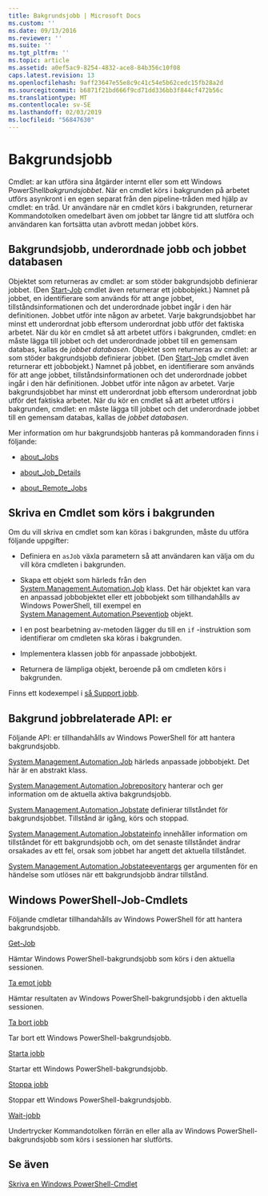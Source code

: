 ```yaml
---
title: Bakgrundsjobb | Microsoft Docs
ms.custom: ''
ms.date: 09/13/2016
ms.reviewer: ''
ms.suite: ''
ms.tgt_pltfrm: ''
ms.topic: article
ms.assetid: a0ef5ac9-8254-4832-ace8-84b356c10f08
caps.latest.revision: 13
ms.openlocfilehash: 9aff23647e55e8c9c41c54e5b62cedc15fb28a2d
ms.sourcegitcommit: b6871f21bd666f9cd71dd336bb3f844cf472b56c
ms.translationtype: MT
ms.contentlocale: sv-SE
ms.lasthandoff: 02/03/2019
ms.locfileid: "56847630"
---
```

# <a name="background-jobs"></a>Bakgrundsjobb

Cmdlet: ar kan utföra sina åtgärder internt eller som ett Windows PowerShell*bakgrundsjobbet*. När en cmdlet körs i bakgrunden på arbetet utförs asynkront i en egen separat från den pipeline-tråden med hjälp av cmdlet: en tråd. Ur användare när en cmdlet körs i bakgrunden, returnerar Kommandotolken omedelbart även om jobbet tar längre tid att slutföra och användaren kan fortsätta utan avbrott medan jobbet körs.

## <a name="background-jobs-child-jobs-and-the-job-repository"></a>Bakgrundsjobb, underordnade jobb och jobbet databasen

Objektet som returneras av cmdlet: ar som stöder bakgrundsjobb definierar jobbet. (Den [Start-Job](/powershell/module/Microsoft.PowerShell.Core/Start-Job) cmdlet även returnerar ett jobbobjekt.) Namnet på jobbet, en identifierare som används för att ange jobbet, tillståndsinformationen och det underordnade jobbet ingår i den här definitionen. Jobbet utför inte någon av arbetet. Varje bakgrundsjobbet har minst ett underordnat jobb eftersom underordnat jobb utför det faktiska arbetet. När du kör en cmdlet så att arbetet utförs i bakgrunden, cmdlet: en måste lägga till jobbet och det underordnade jobbet till en gemensam databas, kallas de *jobbet databasen*.
Objektet som returneras av cmdlet: ar som stöder bakgrundsjobb definierar jobbet. (Den [Start-Job](/powershell/module/Microsoft.PowerShell.Core/Start-Job) cmdlet även returnerar ett jobbobjekt.) Namnet på jobbet, en identifierare som används för att ange jobbet, tillståndsinformationen och det underordnade jobbet ingår i den här definitionen. Jobbet utför inte någon av arbetet. Varje bakgrundsjobbet har minst ett underordnat jobb eftersom underordnat jobb utför det faktiska arbetet. När du kör en cmdlet så att arbetet utförs i bakgrunden, cmdlet: en måste lägga till jobbet och det underordnade jobbet till en gemensam databas, kallas de *jobbet databasen*.

Mer information om hur bakgrundsjobb hanteras på kommandoraden finns i följande:

- [about_Jobs](/powershell/module/microsoft.powershell.core/about/about_jobs)

- [about_Job_Details](/powershell/module/microsoft.powershell.core/about/about_job_details)

- [about_Remote_Jobs](/powershell/module/microsoft.powershell.core/about/about_remote_jobs)

## <a name="writing-a-cmdlet-that-runs-as-a-background-job"></a>Skriva en Cmdlet som körs i bakgrunden

Om du vill skriva en cmdlet som kan köras i bakgrunden, måste du utföra följande uppgifter:

- Definiera en `asJob` växla parametern så att användaren kan välja om du vill köra cmdleten i bakgrunden.

- Skapa ett objekt som härleds från den [System.Management.Automation.Job](/dotnet/api/System.Management.Automation.Job) klass. Det här objektet kan vara en anpassad jobbobjektet eller ett jobbobjekt som tillhandahålls av Windows PowerShell, till exempel en [System.Management.Automation.Pseventjob](/dotnet/api/System.Management.Automation.PSEventJob) objekt.

- I en post bearbetning av-metoden lägger du till en `if` -instruktion som identifierar om cmdleten ska köras i bakgrunden.

- Implementera klassen jobb för anpassade jobbobjekt.

- Returnera de lämpliga objekt, beroende på om cmdleten körs i bakgrunden.

Finns ett kodexempel i [så Support jobb](./how-to-support-jobs.md).

## <a name="background-job-related-apis"></a>Bakgrund jobbrelaterade API: er

Följande API: er tillhandahålls av Windows PowerShell för att hantera bakgrundsjobb.

[System.Management.Automation.Job](/dotnet/api/System.Management.Automation.Job) härleds anpassade jobbobjekt. Det här är en abstrakt klass.

[System.Management.Automation.Jobrepository](/dotnet/api/System.Management.Automation.JobRepository) hanterar och ger information om de aktuella aktiva bakgrundsjobb.

[System.Management.Automation.Jobstate](/dotnet/api/System.Management.Automation.JobState) definierar tillståndet för bakgrundsjobbet. Tillstånd är igång, körs och stoppad.

[System.Management.Automation.Jobstateinfo](/dotnet/api/System.Management.Automation.JobStateInfo) innehåller information om tillståndet för ett bakgrundsjobb och, om det senaste tillståndet ändrar orsakades av ett fel, orsak som jobbet har angett det aktuella tillståndet.

[System.Management.Automation.Jobstateeventargs](/dotnet/api/System.Management.Automation.JobStateEventArgs) ger argumenten för en händelse som utlöses när ett bakgrundsjobb ändrar tillstånd.

## <a name="windows-powershell-job-cmdlets"></a>Windows PowerShell-Job-Cmdlets

Följande cmdletar tillhandahålls av Windows PowerShell för att hantera bakgrundsjobb.

[Get-Job](/powershell/module/Microsoft.PowerShell.Core/Get-Job)

Hämtar Windows PowerShell-bakgrundsjobb som körs i den aktuella sessionen.

[Ta emot jobb](/powershell/module/Microsoft.PowerShell.Core/Receive-Job)

Hämtar resultaten av Windows PowerShell-bakgrundsjobb i den aktuella sessionen.

[Ta bort jobb](/powershell/module/Microsoft.PowerShell.Core/Remove-Job)

Tar bort ett Windows PowerShell-bakgrundsjobb.

[Starta jobb](/powershell/module/Microsoft.PowerShell.Core/Start-Job)

Startar ett Windows PowerShell-bakgrundsjobb.

[Stoppa jobb](/powershell/module/Microsoft.PowerShell.Core/Stop-Job)

Stoppar ett Windows PowerShell-bakgrundsjobb.

[Wait-jobb](/powershell/module/Microsoft.PowerShell.Core/Wait-Job)

Undertrycker Kommandotolken förrän en eller alla av Windows PowerShell-bakgrundsjobb som körs i sessionen har slutförts.

## <a name="see-also"></a>Se även

[Skriva en Windows PowerShell-Cmdlet](./writing-a-windows-powershell-cmdlet.md)
